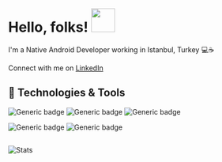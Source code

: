 # Hello, folks! <img src="https://user-images.githubusercontent.com/26417041/161840565-7103aafa-fe87-46f8-8376-1bb81855617e.gif" width="48" height="48">

I'm a Native Android Developer working in Istanbul, Turkey 💻☕

Connect with me on [LinkedIn](https://www.linkedin.com/in/yunus-emre-pekgüç)

## 🔧 Technologies & Tools

![Generic badge](https://img.shields.io/badge/Code-Kotlin-green.svg)
![Generic badge](https://img.shields.io/badge/Platform-Android-red.svg)
![Generic badge](https://img.shields.io/badge/Editor-Android%20Studio-blue.svg)

![Generic badge](https://img.shields.io/badge/Code-Java-green.svg)
![Generic badge](https://img.shields.io/badge/Code-C&sharp;-green.svg)

## 
![Stats](https://github-readme-stats.vercel.app/api?username=yunusemrepekguc&count_private=true&show_icons=true&theme=tokyonight)
